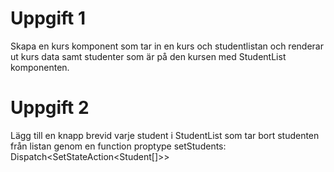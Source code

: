 
# Uppgift 1

Skapa en kurs komponent som tar in en kurs och studentlistan och renderar ut kurs data samt studenter som är på den kursen med StudentList komponenten.


# Uppgift 2
Lägg till en knapp brevid varje student i StudentList som tar bort studenten från listan genom en function proptype setStudents: Dispatch<SetStateAction<Student[]>>
